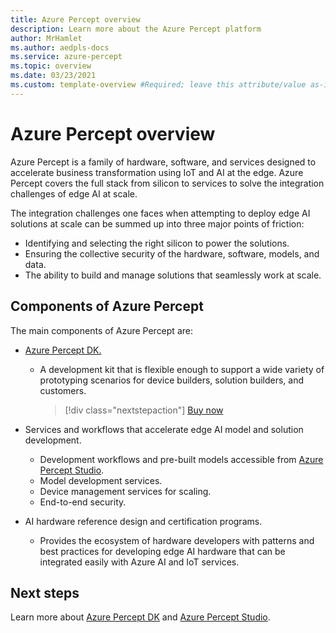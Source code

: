 ```yaml
---
title: Azure Percept overview
description: Learn more about the Azure Percept platform
author: MrHamlet
ms.author: aedpls-docs
ms.service: azure-percept
ms.topic: overview
ms.date: 03/23/2021
ms.custom: template-overview #Required; leave this attribute/value as-is.
---
```


# Azure Percept overview

Azure Percept is a family of hardware, software, and services designed to accelerate business transformation using IoT and AI at the edge. Azure Percept covers the full stack from silicon to services to solve the integration challenges of edge AI at scale.  

The integration challenges one faces when attempting to deploy edge AI solutions at scale can be summed up into three major points of friction:

- Identifying and selecting the right silicon to power the solutions.
- Ensuring the collective security of the hardware, software, models, and data.
- The ability to build and manage solutions that seamlessly work at scale.

## Components of Azure Percept

The main components of Azure Percept are:

- [Azure Percept DK.](./overview-azure-percept-dk.md)

    - A development kit that is flexible enough to support a wide variety of prototyping scenarios for device builders, solution builders, and customers.

        > [!div class="nextstepaction"]
        > [Buy now](https://go.microsoft.com/fwlink/p/?LinkId=2155270)

- Services and workflows that accelerate edge AI model and solution development.

    - Development workflows and pre-built models accessible from [Azure Percept Studio](https://go.microsoft.com/fwlink/?linkid=2135819).
    - Model development services.
    - Device management services for scaling.
    - End-to-end security.

- AI hardware reference design and certification programs.

    - Provides the ecosystem of hardware developers with patterns and best practices for developing edge AI hardware that can be integrated easily with Azure AI and IoT services.

## Next steps

Learn more about [Azure Percept DK](./overview-azure-percept-dk.md) and [Azure Percept Studio](./overview-azure-percept-studio.md).
